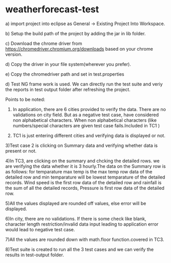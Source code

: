 # weatherforecast-test

a) import project into eclipse as General -> Existing Project Into Workspace.

b) Setup the build path of the project by adding the jar in lib folder.

c) Download the chrome driver from https://chromedriver.chromium.org/downloads based on your chrome version.

d) Copy the driver in your file system(wherever you prefer).

e) Copy the chromedriver path and set in test.properties

d) Test NG frame work is used. We can directly run the test suite and veriy the reports in test output folder after refreshing the project.

Points to be noted:

1) In application, there are 6 cities provided to verify the data. There are no validations on city field. But as a negative test case,
 have considered non alphabetical characters. When non alphabetical characters (like numbers/special characters are given test case fails.Included in TC1 )
 
2) TC1 is just entering different cities and verifying data is displayed or not.

3)Test case 2 is clicking on Summary data and verifying whether data is present or not.

4)In TC3, are clicking on the summary and chcking the detailed rows.  we are verifying the data whether it is 3 hourly.The data on the Summary row is as follows:
 for temparature max temp  is the max temp row data of the detailed row and min temparature will be lowest temparature of the detailed records.
Wind speed is the first row data of the detailed row and rainfall is the sum of all the detailed records, Pressure is first row data of the detailed row.

5)All the values displayed are rounded off values, else error will be displayed.

6)In city, there are no validations. If there is some check like blank, character length restriction/invalid data input leading to application error would lead to negative test case.

7)All the values are rounded down with math.floor function.covered in TC3.

8)Test suite is created to run all the 3 test cases and we can verify the results in test-output folder.
